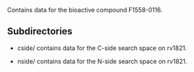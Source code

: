 Contains data for the bioactive compound F1558-0116.

## Subdirectories

- cside/ contains data for the C-side search space on rv1821.

- nside/ contains data for the N-side search space on rv1821.

